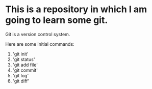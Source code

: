 # This is a repository in which I am going to learn some git.

Git is a version control system.

Here are some initial commands:

1. 'git init'
2. 'git status'
3. 'git add file'
4. 'git commit'
5. 'git log'
6. 'git diff'